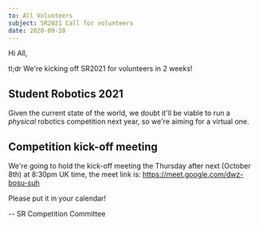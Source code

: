 ```yaml
---
to: All Volunteers
subject: SR2021 Call for volunteers
date: 2020-09-28
---
```


Hi All,

tl;dr We're kicking off SR2021 for volunteers in 2 weeks!

## Student Robotics 2021

Given the current state of the world, we doubt it'll be viable to run a *physical* robotics competition next year, so we're aiming for a virtual one.

## Competition kick-off meeting

We're going to hold the kick-off meeting the Thursday after next (October 8th) at 8:30pm UK time, the meet link is: https://meet.google.com/dwz-bosu-suh

Please put it in your calendar!

-- SR Competition Committee
